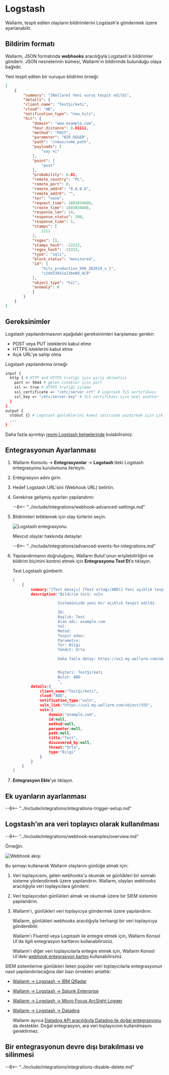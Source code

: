 # Logstash

Wallarm, tespit edilen olayların bildirimlerini Logstash'e göndermek üzere ayarlanabilir.

## Bildirim formatı

Wallarm, JSON formatında **webhooks** aracılığıyla Logstash'e bildirimler gönderir. JSON nesnelerinin kümesi, Wallarm'ın bildirimde bulunduğu olaya bağlıdır.

Yeni tespit edilen bir vuruşun bildirimi örneği:

```json
[
    {
        "summary": "[Wallarm] Yeni vuruş tespit edildi",
        "details": {
        "client_name": "TestŞirketi",
        "cloud": "AB",
        "notification_type": "new_hits",
        "hit": {
            "domain": "www.example.com",
            "heur_distance": 0.01111,
            "method": "POST",
            "parameter": "BIR_DEGER",
            "path": "/news/some_path",
            "payloads": [
                "say ni"
            ],
            "point": [
                "post"
            ],
            "probability": 0.01,
            "remote_country": "PL",
            "remote_port": 0,
            "remote_addr4": "8.8.8.8",
            "remote_addr6": "",
            "tor": "none",
            "request_time": 1603834606,
            "create_time": 1603834608,
            "response_len": 14,
            "response_status": 200,
            "response_time": 5,
            "stamps": [
                1111
            ],
            "regex": [],
            "stamps_hash": -22222,
            "regex_hash": -33333,
            "type": "sqli",
            "block_status": "monitored",
            "id": [
                "hits_production_999_202010_v_1",
                "c2dd33831a13be0d_AC9"
            ],
            "object_type": "hit",
            "anomaly": 0
            }
        }
    }
]
```

## Gereksinimler

Logstash yapılandırmasının aşağıdaki gereksinimleri karşılaması gerekir:

* POST veya PUT isteklerini kabul etme
* HTTPS isteklerini kabul etme
* Açık URL'ye sahip olma

Logstash yapılandırma örneği:

```bash linenums="1"
input {
  http { # HTTP and HTTPS trafiği için giriş eklentisi
    port => 5044 # gelen istekler için port
    ssl => true # HTTPS trafiği işleme
    ssl_certificate => "/etc/server.crt" # Logstash TLS sertifikası
    ssl_key => "/etc/server.key" # TLS sertifikası için özel anahtar
  }
}
output {
  stdout {} # Logstash günlüklerini komut satırında yazdırmak için çıkış eklentisi
  ...
}
```

Daha fazla ayrıntıyı [resmi Logstash belgelerinde](https://www.elastic.co/guide/en/logstash/current/configuration-file-structure.html) bulabilirsiniz.

## Entegrasyonun Ayarlanması

1. Wallarm Konsolu → **Entegrasyonlar** → **Logstash**'deki Logstash entegrasyonu kurulumuna ilerleyin.
1. Entegrasyon adını girin.
1. Hedef Logstash URL'sini (Webhook URL) belirtin.
1. Gerekirse gelişmiş ayarları yapılandırın:

    --8<-- "../include/integrations/webhook-advanced-settings.md"
1. Bildirimleri tetiklemek için olay türlerini seçin.

    ![Logstash entegrasyonu](../../../images/user-guides/settings/integrations/add-logstash-integration.png)

    Mevcut olaylar hakkında detaylar:

    --8<-- "../include/integrations/advanced-events-for-integrations.md"

1. Yapılandırmanın doğruluğunu, Wallarm Bulut'unun erişilebilirliğini ve bildirim biçimini kontrol etmek için **Entegrasyonu Test Et**'e tıklayın.

    Test Logstash gümberti:

    ```json
    [
        {
            summary:"[Test mesajı] [Test ortağı(ABD)] Yeni açıklık tespit edildi",
            description:"Bildirim türü: vuln

                        Sisteminizde yeni bir açıklık tespit edildi.

                        ID: 
                        Başlık: Test
                        Alan adı: example.com
                        Yol: 
                        Metod: 
                        Tespit eden: 
                        Parametre: 
                        Tür: Bilgi
                        Tehdit: Orta

                        Daha fazla detay: https://us1.my.wallarm.com/object/555


                        Müşteri: TestŞirketi
                        Bulut: ABD
                        ",
            details:{
                client_name:"TestŞirketi",
                cloud:"ABD",
                notification_type:"vuln",
                vuln_link:"https://us1.my.wallarm.com/object/555",
                vuln:{
                    domain:"example.com",
                    id:null,
                    method:null,
                    parameter:null,
                    path:null,
                    title:"Test",
                    discovered_by:null,
                    threat:"Orta",
                    type:"Bilgi"
                }
            }
        }
    ]
    ```

1. **Entegrasyon Ekle**'ye tıklayın.

## Ek uyarıların ayarlanması

--8<-- "../include/integrations/integrations-trigger-setup.md"

## Logstash'ın ara veri toplayıcı olarak kullanılması

--8<-- "../include/integrations/webhook-examples/overview.md"

Örneğin:

![Webhook akışı](../../../images/user-guides/settings/integrations/webhook-examples/logstash/qradar-scheme.png)

Bu şemayı kullanarak Wallarm olaylarını günlüğe almak için:

1. Veri toplayıcısını, gelen webhooks'u okumak ve günlükleri bir sonraki sisteme yönlendirmek üzere yapılandırın. Wallarm, olayları webhooks aracılığıyla veri toplayıcılara gönderir.
1. Veri toplayıcıdan günlükleri almak ve okumak üzere bir SIEM sistemini yapılandırın.
1. Wallarm'ı, günlükleri veri toplayıcıya göndermek üzere yapılandırın.

    Wallarm, günlükleri webhooks aracılığıyla herhangi bir veri toplayıcıya gönderebilir.

    Wallarm'ı Fluentd veya Logstash ile entegre etmek için, Wallarm Konsol UI'da ilgili entegrasyon kartlarını kullanabilirsiniz.

    Wallarm'ı diğer veri toplayıcılarla entegre etmek için, Wallarm Konsol UI'deki [webhook entegrasyon kartını](webhook.md) kullanabilirsiniz.

SIEM sistemlerine günlükleri ileten popüler veri toplayıcılarla entegrasyonun nasıl yapılandırılacağına dair bazı örnekleri anlattık:

* [Wallarm → Logstash → IBM QRadar](webhook-examples/logstash-qradar.md)
* [Wallarm → Logstash → Splunk Enterprise](webhook-examples/logstash-splunk.md)
* [Wallarm → Logstash → Micro Focus ArcSight Logger](webhook-examples/logstash-arcsight-logger.md)
* [Wallarm → Logstash → Datadog](webhook-examples/fluentd-logstash-datadog.md)

    Wallarm ayrıca [Datadog API aracılığıyla Datadog ile doğal entegrasyonu](datadog.md) da destekler. Doğal entegrasyon, ara veri toplayıcının kullanılmasını gerektirmez.

## Bir entegrasyonun devre dışı bırakılması ve silinmesi

--8<-- "../include/integrations/integrations-disable-delete.md"